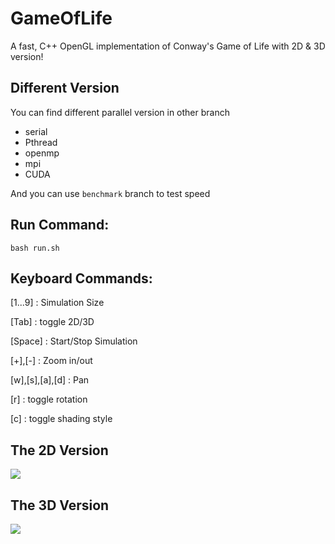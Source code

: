 # GameOfLife
A fast, C++ OpenGL implementation of Conway's Game of Life with 2D & 3D version!

## Different Version
You can find different parallel version in other branch
- serial
- Pthread
- openmp
- mpi
- CUDA

And you can use `benchmark` branch to test speed

## Run Command:
```
bash run.sh
```

## Keyboard Commands:
  [1...9] : Simulation Size
  
  [Tab] : toggle 2D/3D
  
  [Space] : Start/Stop Simulation
  
  [+],[-] : Zoom in/out
  
  [w],[s],[a],[d] : Pan
  
  [r] : toggle rotation
  
  [c] : toggle shading style

## The 2D Version
  ![](http://i.imgur.com/pqAgWU6.png)

## The 3D Version
  ![](http://i.imgur.com/BFQtKue.png)

